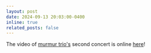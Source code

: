 ```yaml
---
layout: post
date: 2024-09-13 20:03:00-0400
inline: true
related_posts: false
---
```


The video of [murmur trio's](https://liberomureddu.github.io/murmurtrio/) second concert is online [here](https://youtu.be/HUrZqioCjqM?si=hvqfhEHH2Dh7HfVx)!
